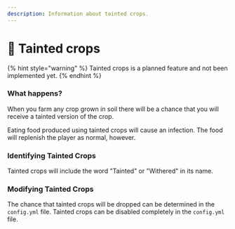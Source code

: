 ```yaml
---
description: Information about tainted crops.
---
```


# 🌾 Tainted crops

{% hint style="warning" %}
Tainted crops is a planned feature and not been implemented yet.
{% endhint %}

### What happens?

When you farm any crop grown in soil there will be a chance that you will receive a tainted version of the crop.

Eating food produced using tainted crops will cause an infection. The food will replenish the player as normal, however.

### Identifying Tainted Crops

Tainted crops will include the word "Tainted" or "Withered" in its name.

### Modifying Tainted Crops

The chance that tainted crops will be dropped can be determined in the `config.yml` file. Tainted crops can be disabled completely in the `config.yml` file.
